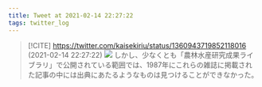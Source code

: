 ```yaml
---
title: Tweet at 2021-02-14 22:27:22
tags: twitter_log
---
```


> [!CITE] https://twitter.com/kaisekiriu/status/1360943719852118016 (2021-02-14 22:27:22)
> ![](https://twitter.com/kaisekiriu/status/1360943719852118016)
> しかし、少なくとも「農林水産研究成果ライブラリ」で公開されている範囲では、1987年にこれらの雑誌に掲載された記事の中には出典にあたるようなものは見つけることができなかった。
